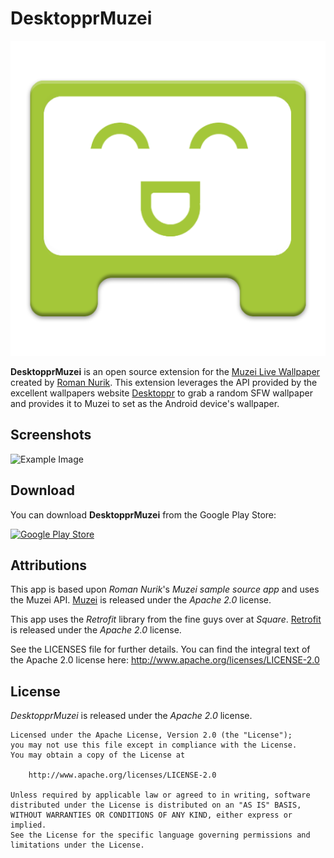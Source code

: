DesktopprMuzei
==============
![Icon](https://raw.githubusercontent.com/chap19150/DesktopprMuzei/master/DesktopprMuzei/src/main/ic_launcher-web.png)

**DesktopprMuzei** is an open source extension for the [Muzei Live Wallpaper](http://muzei.co) created by [Roman Nurik](roman.nurik.net). This extension leverages the API provided by the excellent wallpapers website [Desktoppr](https://www.desktoppr.co) to grab a random SFW wallpaper and provides it to Muzei to set as the Android device's wallpaper.

## Screenshots
![Example Image](https://raw.githubusercontent.com/chaitanyateegela/DesktopprMuzei/master/DesktopprMuzei/src/main/device-2014-02-23-095138_framed.png)

## Download
You can download **DesktopprMuzei** from the Google Play Store:

[![Google Play Store](https://developer.android.com/images/brand/en_generic_rgb_wo_60.png)](https://play.google.com/store/apps/details?id=com.pixelperfectapps.desktopprmuzei)

## Attributions
This app is based upon *Roman Nurik*'s *Muzei sample source app* and uses the Muzei API.
[Muzei](http://muzei.co) is released under the *Apache 2.0* license.

This app uses the *Retrofit* library from the fine guys over at *Square*.
[Retrofit](http://square.github.io/retrofit/) is released under the *Apache 2.0* license.

See the LICENSES file for further details.
You can find the integral text of the Apache 2.0 license here:
http://www.apache.org/licenses/LICENSE-2.0

## License
*DesktopprMuzei* is released under the *Apache 2.0* license.

```
Licensed under the Apache License, Version 2.0 (the "License");
you may not use this file except in compliance with the License.
You may obtain a copy of the License at

    http://www.apache.org/licenses/LICENSE-2.0

Unless required by applicable law or agreed to in writing, software
distributed under the License is distributed on an "AS IS" BASIS,
WITHOUT WARRANTIES OR CONDITIONS OF ANY KIND, either express or implied.
See the License for the specific language governing permissions and
limitations under the License.
```
